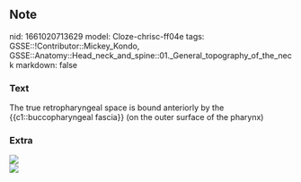 ## Note
nid: 1661020713629
model: Cloze-chrisc-ff04e
tags: GSSE::!Contributor::Mickey_Kondo, GSSE::Anatomy::Head_neck_and_spine::01._General_topography_of_the_neck
markdown: false

### Text
The true retropharyngeal space is bound anteriorly by the {{c1::buccopharyngeal fascia}} (on the outer surface of the pharynx)

### Extra
<img src="L12861.jpg">
<div><img src="f117-007-9781416025276.jpg"></div>
